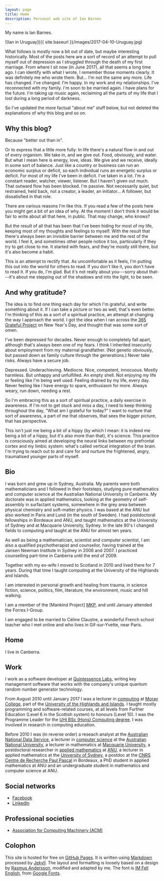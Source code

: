 ```yaml
---
layout: page
title: Home
description: Personal web site of Ian Barnes
---
```


My name is Ian Barnes.

![Ian in Uruguay]({{ site.baseurl }}/images/2017-04-10-Uruguay.jpg)

What follows is mostly now a bit out of date, but maybe interesting
historically. Most of the posts here are a sort of record of an attempt to pull
myself out of depression as I struggled through the death of my first
marriage. From where I sit now (in June 2017), all that seems a long time ago. I
can identify with what I wrote, I remember those moments clearly. It was
definitely me who wrote them. But... I'm not the same any more. Life has
changed. I've changed. I'm happy. In my work and my relationships. I've
reconnected with my family. I'm soon to be married again. I have plans for the
future. I'm taking up music again, reclaiming all the parts of my life that I
lost during a long period of darkness.

So I've updated the more factual "about me" stuff below, but not deleted the
explanations of why this blog and so on.


Why this blog?
--------------

Because "better out than in".

Or to express that a little more fully: In life there's a natural flow in and
out of every organism. We take in, and we give out. Food, obviously, and water.
But what I mean here is energy, love, ideas. We give and we receive, ideally in
some sort of balance. Just like a country or business can run an economic
surplus or deficit, so each individual runs an energetic surplus or deficit. For
most of my life I've been in deficit. I've taken in a lot. I'm a constant
reader, watcher, viewer, listener. But I haven't given out much. That outward
flow has been blocked. I'm passive. Not necessarily quiet, but restrained, held
back, not a creator, a leader, an initiator... A follower, but dissatisfied in
that role.

There are various reasons I'm like this. If you read a few of the posts here you
might get a bit of an idea of why. At the moment I don't think it would be fair
to write about all that here, in public. That may change, who knows?

But the result of all that has been that I've been hiding for most of my life,
keeping most of my thoughts and feelings to myself. With the result that there's
always been an invisible barrier between me and the rest of the world. I feel
it, and sometimes other people notice it too, particularly if they try to get
close to me. It started with fears, and they're mostly still there, but it's
also become a habit.

This is an attempt to rectify that. As uncomfortable as it feels, I'm putting
this out into the world for others to read. If you don't like it, you don't have
to read it. If you do, I'm glad. But it's not really about you---sorry about
that---it's about me stepping out of the shadows and into the light, to be seen.


And why gratitude?
------------------

The idea is to find one thing each day for which I'm grateful, and write
something about it. If I can take a picture or two as well, that's even better.
I'm thinking of this as a sort of a spiritual practice, an attempt at changing
the way I approach the world. I got the idea when I ran across the [365 Grateful
Project](http://www.365grateful.com/) on New Year's Day, and thought that was
some sort of omen.

I've been depressed for decades. Never enough to completely fall apart, although
that's always been one of my fears. I think I inherited insecurity about
employment from my maternal grandfather. (Not genetic obviously, but passed down
as family culture through the generations.) Never take risks. Always have a
secure job.

Depressed. Underachieving. Mediocre. Nice, competent, innocuous. Mostly
harmless. But unhappy and unfulfilled. An empty shell. Not enjoying my life or
feeling like I'm being well used. Feeling drained by my life, every day. Never
feeling like I have energy to spare, enthusiasm for more. Always weary, run
down, needing a rest.

So I'm embracing this as a sort of spiritual practice, a daily exercise in
awareness. If I'm not to get stuck and miss a day, I need to keep thinking
throughout the day, "What am I grateful for today?" I want to nurture that sort
of awareness, a part of me that observes, that sees the bigger picture, that has
perspective.

This isn't just me being a bit of a hippy (by which I mean: it is indeed me
being a bit of a hippy, but it's also more than that), it's science. This
practice is consciously aimed at developing the neural links between my
prefrontal cortex and my limbic system: what's called vertical integration of
the brain. I'm trying to reach out to and care for and nurture the frightened,
angry, traumatised younger parts of myself.


Bio
---

I was born and grew up in Sydney, Australia. My parents were both mathematicians
and I followed in their footsteps, studying pure mathematics and computer
science at the Australian National University in Canberra. My doctorate was in
applied mathematics, looking at the geometry of self-assembly in surfactant
systems, somewhere in the grey area between physical chemistry and soft-matter
physics. I was based at the ANU but also worked in Paris and Lund (in the south
of Sweden). I had postdoctoral fellowships in Bordeaux and ANU, and taught
mathematics at the University of Sydney and at Macquarie University, Sydney. In
the late 90's I changed fields to computing and taught at the ANU for almost ten
years.

As well as being a mathematician, scientist and computer scientist, I am also a
qualified psychotherapist and counsellor, having trained at the Jansen Newman
Institute in Sydney in 2006 and 2007. I practiced counselling part-time in
Canberra until the end of 2009.

Together with my ex-wife I moved to Scotland in 2010 and lived there for 7
years. During that time I taught computing at the University of the Highlands
and Islands.

I am interested in personal growth and healing from trauma, in science fiction,
science, politics, film, literature, the environment, music and hill walking.

I am a member of the [Mankind Project] [MKP], and until January attended the
Forres I-Group.

[MKP]: http://uk.mkp.org/

I am engaged to be married to Céline Claustre, a wonderful French school teacher
who I met online and who lives in Gif-sur-Yvette, near Paris.


Home
----

I live in Canberra.


Work
----

I work as a software developer at [Quintessence Labs][qlabs], writing key
management software that works with the company's unique quantum random number
generator technology.

[qlabs]: http://www.quintessencelabs.com/

From August 2010 until January 2017 I was a lecturer in [computing][] at
[Moray College][MC], part of the
[University of the Highlands and Islands][UHI]. I taught mostly programming and
software-related courses, at all levels from Further Education (Level 6 in the
Scottish system) to honours (Level 10). I was the Programme Leader for the
[UHI BSc (Hons) Computing degree][degree]. I was involved in research in
computing education.

[computing]: http://www.uhi.ac.uk/en/studying-at-uhi/computing
[MC]: http://www.moray.uhi.ac.uk/
[UHI]: http://www.uhi.ac.uk/en
[degree]: http://www.uhi.ac.uk/en/courses/bsc-hons-computing/

Before 2010 I was (in reverse order) a reseach analyst at the
[Australian National Data Service][ANDS], a lecturer in [computer science][DCS]
at the [Australian National University][ANU], a lecturer in mathematics at
[Macquarie University][MU], a postdoctoral researcher in
[applied mathematics][applied maths] at [ANU][], a lecturer in applied
mathematics at the [University of Sydney][USyd], a postdoc at the [CNRS][]
[Centre de Recherche Paul Pascal][CRPP] in Bordeaux, a PhD student in applied
mathematics at ANU and an undergraduate student in mathematics and computer
science at ANU.

[ANDS]: http://www.ands.org.au/
[DCS]: https://cs.anu.edu.au/
[ANU]: http://www.anu.edu.au/
[MU]: https://www.mq.edu.au/
[applied maths]: https://physics.anu.edu.au/appmaths/
[USyd]: https://sydney.edu.au/
[CNRS]: http://www.cnrs.fr/
[CRPP]: http://www.crpp-bordeaux.cnrs.fr/


Social networks
---------------

- [Facebook](http://www.facebook.com/barnes1463)
- [LinkedIn](http://www.linkedin.com/in/barnes1463)


Professional societies
----------------------

- [Association for Computing Machinery (ACM)](http://member.acm.org/~ian.barnes)


Colophon
--------

This site is hosted for free on [GitHub Pages][GP]. It is written using
[Markdown][MD] processed by [Jekyll][J]. The layout and formatting is loosely
based on a design by [Rasmus Andersson][rsms], modified and adapted by me. The
font is [IM Fell English][IMFE], from [Google Fonts][GF].

[GP]: http://pages.github.com/
[MD]: http://daringfireball.net/projects/markdown/
[J]: http://jekyllrb.com/
[rsms]: http://rsms.me/
[IMFE]: https://www.google.com/fonts/specimen/IM+Fell+English
[GF]: http://www.google.com/fonts

